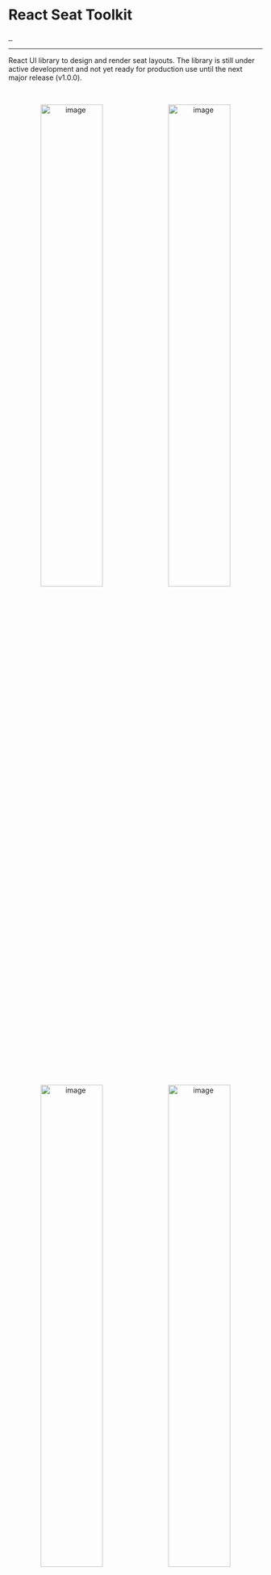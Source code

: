 # React Seat Toolkit


<a aria-label="License" href="https://github.com/mezh-hq/react-seat-toolkit/blob/main/LICENSE">
  <img alt="" src="https://img.shields.io/badge/License-MIT-yellow.svg">
</a>
<a aria-label="CI Release" href="https://github.com/mezh-hq/react-seat-toolkit/actions/workflows/release.yml">
  <img alt="" src="https://github.com/mezh-hq/react-seat-toolkit/actions/workflows/release.yml/badge.svg">
</a>
<a aria-label="CI Release" href="https://github.com/mezh-hq/react-seat-toolkit/actions/workflows/prerelease.yml">
  <img alt="" src="https://github.com/mezh-hq/react-seat-toolkit/actions/workflows/prerelease.yml/badge.svg">
</a>
 
<br/>

---

React UI library to design and render seat layouts. The library is still under active development and not yet ready for production use until the next major release (v1.0.0).

<br/>

<p align="center">
  <img width="49.5%" alt="image" src="https://github.com/mezh-hq/react-seat-toolkit/assets/73662613/18a321a0-4ced-49c8-91eb-44605ea2ab9c">
  <img width="49.5%" alt="image" src="https://github.com/mezh-hq/react-seat-toolkit/assets/73662613/e43be42f-40b0-4aaf-8d3a-a538abc8b2c1">
</p>
<p align="center">
  <img width="49.5%" alt="image" src="https://github.com/mezh-hq/react-seat-toolkit/assets/73662613/3478a449-165b-4b23-97d0-1c5a33b81e98">
  <img width="49.5%" alt="image" src="https://github.com/mezh-hq/react-seat-toolkit/assets/73662613/0e023ffd-b4a2-4724-81f3-3ba74114b9a5">
</p>


## Features

- **JSON based**: Define your seat layout using JSON data and retrieve it back as JSON after customization ✓

- **Customizable**: Customize the layout as per your requirements

    - **Seats**
      - Add new seats ✓
      - Remove existing seats ✓
      - Change seat colors ✓
      - Change seat labels ✓
      - Change seat status ✓
      - Group seats together into categories ✓
      - Categorier (Manage seat categories) ✓

    - **Pen**
      - Draw on the layout using a pen tool to create custom shapes ✓

    - **Text**
      - Add text to the layout ✓
      - Change text color ✓
      - Change text size ✓
      - Change text font weight ✓

    - **Shapes**
      - Add shapes to the layout ✓
      - Change shape color ✓
      - Change shape size ✓
      - Change shape border color ✓

    - **Sections**
      - Section manager 🛠️
      - Free seating sections 🛠️

    - **Miscallaneous**
      - Add, move around and scale background images ✓
      - Add and move around booths ✓
      - Multiple element selection and deselection ✓
      - Bring elements to front or back ✓

- **Responsive**: The layout is responsive and can be viewed on any device 🛠️

- **Preview**: Preview the layout in a separate window 🛠️

- **Designer mode and User mode**: Switch between designer and user mode to enable or disable customization 🛠️

- **Custom styles**: Override the default styles to match your application's theme 🛠️

## Installation

Run `bun i @mezh-hq/react-seat-toolkit` to incorporate into your project <br/>

## Usage

### User mode

```jsx
import React from 'react';
import SeatToolkit from '@mezh-hq/react-seat-toolkit';
import '@mezh-hq/react-seat-toolkit/styles';

const App = () => {
  const data = {
    seats: [
      {
        id: '1',
        x: 100,
        y: 100,
        label: 'A1',
        color: 'blue',
      },
    ],
  };
  return (
    <SeatToolkit
      mode="user"
      data={data}
      events={{
        onSeatClick: (seat) => {
          console.log(seat);
        },
        onSectionClick: (section) => {
          console.log(section);
        },
      }}
    />
  );
};

export default App;
```

### Designer mode

```jsx
import React from 'react';
import SeatToolkit from '@mezh-hq/react-seat-toolkit';
import '@mezh-hq/react-seat-toolkit/styles';

const App = () => {
  return (
    <SeatToolkit
      mode="designer"
      events={{
        onExport: (data) => {
          console.log(data);
        },
      }}
    />
  );
};

export default App;
```

## Contributing

Please read [CONTRIBUTING.md](https://github.com/mezh-hq/react-seat-toolkit/blob/main/CONTRIBUTING.md) for details on setting up your development environment and the process of submitting pull requests to us.

